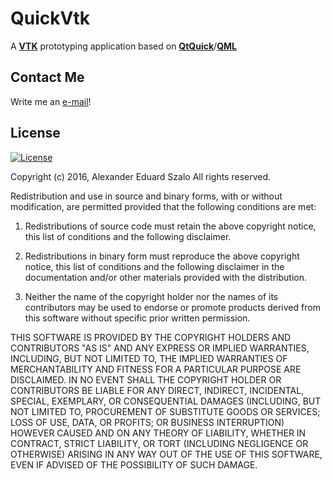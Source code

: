QuickVtk
===

A **[VTK](http://www.vtk.org)** prototyping application based on **[QtQuick](http://qt-project.org)**/**[QML](http://doc.qt.io/qt-5/qtqml-index.html)**

Contact Me
----

Write me an <a href="mailto:a.e.szalo@gmail.com">e-mail</a>!

License
----
[![License](https://img.shields.io/badge/license-BSD--3--Clause-blue.svg)](https://opensource.org/licenses/BSD-3-Clause)

Copyright (c) 2016, Alexander Eduard Szalo
All rights reserved.

Redistribution and use in source and binary forms, with or without modification, are permitted provided that the following conditions are met:

1. Redistributions of source code must retain the above copyright notice, this list of conditions and the following disclaimer.

2. Redistributions in binary form must reproduce the above copyright notice, this list of conditions and the following disclaimer in the documentation and/or other materials provided with the distribution.

3. Neither the name of the copyright holder nor the names of its contributors may be used to endorse or promote products derived from this software without specific prior written permission.

THIS SOFTWARE IS PROVIDED BY THE COPYRIGHT HOLDERS AND CONTRIBUTORS "AS IS" AND ANY EXPRESS OR IMPLIED WARRANTIES, INCLUDING, BUT NOT LIMITED TO, THE IMPLIED WARRANTIES OF MERCHANTABILITY AND FITNESS FOR A PARTICULAR PURPOSE ARE DISCLAIMED. IN NO EVENT SHALL THE COPYRIGHT HOLDER OR CONTRIBUTORS BE LIABLE FOR ANY DIRECT, INDIRECT, INCIDENTAL, SPECIAL, EXEMPLARY, OR CONSEQUENTIAL DAMAGES (INCLUDING, BUT NOT LIMITED TO, PROCUREMENT OF SUBSTITUTE GOODS OR SERVICES; LOSS OF USE, DATA, OR PROFITS; OR BUSINESS INTERRUPTION) HOWEVER CAUSED AND ON ANY THEORY OF LIABILITY, WHETHER IN CONTRACT, STRICT LIABILITY, OR TORT (INCLUDING NEGLIGENCE OR OTHERWISE) ARISING IN ANY WAY OUT OF THE USE OF THIS SOFTWARE, EVEN IF ADVISED OF THE POSSIBILITY OF SUCH DAMAGE.